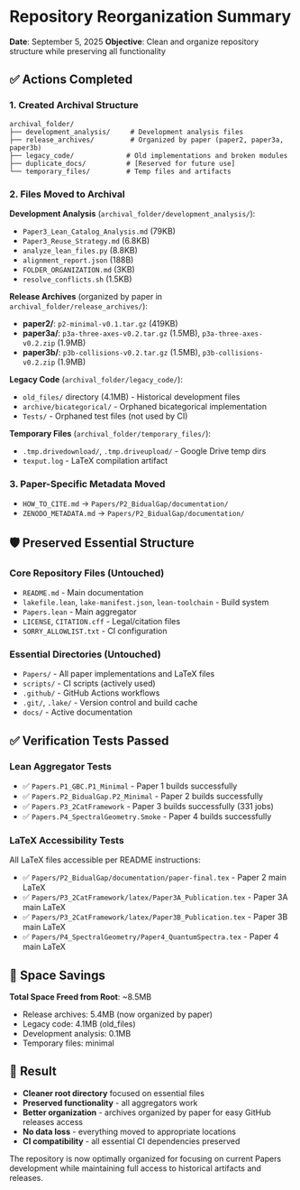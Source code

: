 # Repository Reorganization Summary

**Date**: September 5, 2025
**Objective**: Clean and organize repository structure while preserving all functionality

## ✅ Actions Completed

### 1. Created Archival Structure
```
archival_folder/
├── development_analysis/     # Development analysis files
├── release_archives/         # Organized by paper (paper2, paper3a, paper3b)
├── legacy_code/             # Old implementations and broken modules
├── duplicate_docs/          # [Reserved for future use]
└── temporary_files/         # Temp files and artifacts
```

### 2. Files Moved to Archival

**Development Analysis** (`archival_folder/development_analysis/`):
- `Paper3_Lean_Catalog_Analysis.md` (79KB)
- `Paper3_Reuse_Strategy.md` (6.8KB)  
- `analyze_lean_files.py` (8.8KB)
- `alignment_report.json` (188B)
- `FOLDER_ORGANIZATION.md` (3KB)
- `resolve_conflicts.sh` (1.5KB)

**Release Archives** (organized by paper in `archival_folder/release_archives/`):
- **paper2/**: `p2-minimal-v0.1.tar.gz` (419KB)
- **paper3a/**: `p3a-three-axes-v0.2.tar.gz` (1.5MB), `p3a-three-axes-v0.2.zip` (1.9MB)
- **paper3b/**: `p3b-collisions-v0.2.tar.gz` (1.5MB), `p3b-collisions-v0.2.zip` (1.9MB)

**Legacy Code** (`archival_folder/legacy_code/`):
- `old_files/` directory (4.1MB) - Historical development files
- `archive/bicategorical/` - Orphaned bicategorical implementation 
- `Tests/` - Orphaned test files (not used by CI)

**Temporary Files** (`archival_folder/temporary_files/`):
- `.tmp.drivedownload/`, `.tmp.driveupload/` - Google Drive temp dirs
- `texput.log` - LaTeX compilation artifact

### 3. Paper-Specific Metadata Moved
- `HOW_TO_CITE.md` → `Papers/P2_BidualGap/documentation/`
- `ZENODO_METADATA.md` → `Papers/P2_BidualGap/documentation/`

## 🛡️ Preserved Essential Structure

### Core Repository Files (Untouched)
- `README.md` - Main documentation
- `lakefile.lean`, `lake-manifest.json`, `lean-toolchain` - Build system
- `Papers.lean` - Main aggregator
- `LICENSE`, `CITATION.cff` - Legal/citation files
- `SORRY_ALLOWLIST.txt` - CI configuration

### Essential Directories (Untouched)  
- `Papers/` - All paper implementations and LaTeX files
- `scripts/` - CI scripts (actively used)
- `.github/` - GitHub Actions workflows
- `.git/`, `.lake/` - Version control and build cache
- `docs/` - Active documentation

## ✅ Verification Tests Passed

### Lean Aggregator Tests
- ✅ `Papers.P1_GBC.P1_Minimal` - Paper 1 builds successfully
- ✅ `Papers.P2_BidualGap.P2_Minimal` - Paper 2 builds successfully  
- ✅ `Papers.P3_2CatFramework` - Paper 3 builds successfully (331 jobs)
- ✅ `Papers.P4_SpectralGeometry.Smoke` - Paper 4 builds successfully

### LaTeX Accessibility Tests
All LaTeX files accessible per README instructions:
- ✅ `Papers/P2_BidualGap/documentation/paper-final.tex` - Paper 2 main LaTeX
- ✅ `Papers/P3_2CatFramework/latex/Paper3A_Publication.tex` - Paper 3A main LaTeX
- ✅ `Papers/P3_2CatFramework/latex/Paper3B_Publication.tex` - Paper 3B main LaTeX  
- ✅ `Papers/P4_SpectralGeometry/Paper4_QuantumSpectra.tex` - Paper 4 main LaTeX

## 💾 Space Savings

**Total Space Freed from Root**: ~8.5MB
- Release archives: 5.4MB (now organized by paper)
- Legacy code: 4.1MB (old_files)
- Development analysis: 0.1MB
- Temporary files: minimal

## 🎯 Result

- **Cleaner root directory** focused on essential files
- **Preserved functionality** - all aggregators work
- **Better organization** - archives organized by paper for easy GitHub releases access
- **No data loss** - everything moved to appropriate locations
- **CI compatibility** - all essential CI dependencies preserved

The repository is now optimally organized for focusing on current Papers development while maintaining full access to historical artifacts and releases.